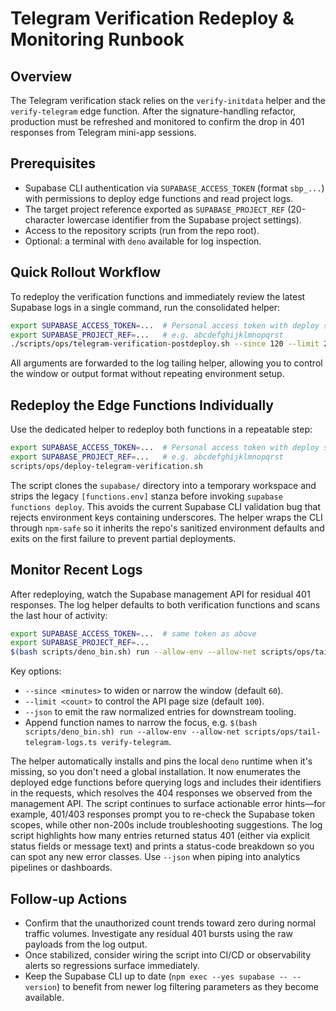 # Telegram Verification Redeploy & Monitoring Runbook

## Overview

The Telegram verification stack relies on the `verify-initdata` helper and the
`verify-telegram` edge function. After the signature-handling refactor,
production must be refreshed and monitored to confirm the drop in 401 responses
from Telegram mini-app sessions.

## Prerequisites

- Supabase CLI authentication via `SUPABASE_ACCESS_TOKEN` (format `sbp_...`)
  with permissions to deploy edge functions and read project logs.
- The target project reference exported as `SUPABASE_PROJECT_REF` (20-character
  lowercase identifier from the Supabase project settings).
- Access to the repository scripts (run from the repo root).
- Optional: a terminal with `deno` available for log inspection.

## Quick Rollout Workflow

To redeploy the verification functions and immediately review the latest
Supabase logs in a single command, run the consolidated helper:

```bash
export SUPABASE_ACCESS_TOKEN=...  # Personal access token with deploy scope
export SUPABASE_PROJECT_REF=...   # e.g. abcdefghijklmnopqrst
./scripts/ops/telegram-verification-postdeploy.sh --since 120 --limit 200
```

All arguments are forwarded to the log tailing helper, allowing you to control
the window or output format without repeating environment setup.

## Redeploy the Edge Functions Individually

Use the dedicated helper to redeploy both functions in a repeatable step:

```bash
export SUPABASE_ACCESS_TOKEN=...  # Personal access token with deploy scope
export SUPABASE_PROJECT_REF=...   # e.g. abcdefghijklmnopqrst
scripts/ops/deploy-telegram-verification.sh
```

The script clones the `supabase/` directory into a temporary workspace and
strips the legacy `[functions.env]` stanza before invoking
`supabase functions deploy`. This avoids the current Supabase CLI validation bug
that rejects environment keys containing underscores. The helper wraps the CLI
through `npm-safe` so it inherits the repo's sanitized environment defaults and
exits on the first failure to prevent partial deployments.

## Monitor Recent Logs

After redeploying, watch the Supabase management API for residual 401 responses.
The log helper defaults to both verification functions and scans the last hour
of activity:

```bash
export SUPABASE_ACCESS_TOKEN=...  # same token as above
export SUPABASE_PROJECT_REF=...
$(bash scripts/deno_bin.sh) run --allow-env --allow-net scripts/ops/tail-telegram-logs.ts
```

Key options:

- `--since <minutes>` to widen or narrow the window (default `60`).
- `--limit <count>` to control the API page size (default `100`).
- `--json` to emit the raw normalized entries for downstream tooling.
- Append function names to narrow the focus, e.g.
  `$(bash scripts/deno_bin.sh) run --allow-env --allow-net scripts/ops/tail-telegram-logs.ts verify-telegram`.

The helper automatically installs and pins the local `deno` runtime when it's
missing, so you don't need a global installation. It now enumerates the deployed
edge functions before querying logs and includes their identifiers in the
requests, which resolves the 404 responses we observed from the management API.
The script continues to surface actionable error hints—for example, 401/403
responses prompt you to re-check the Supabase token scopes, while other non-200s
include troubleshooting suggestions. The log script highlights how many entries
returned status 401 (either via explicit status fields or message text) and
prints a status-code breakdown so you can spot any new error classes. Use
`--json` when piping into analytics pipelines or dashboards.

## Follow-up Actions

- Confirm that the unauthorized count trends toward zero during normal traffic
  volumes. Investigate any residual 401 bursts using the raw payloads from the
  log output.
- Once stabilized, consider wiring the script into CI/CD or observability alerts
  so regressions surface immediately.
- Keep the Supabase CLI up to date (`npm exec --yes supabase -- --version`) to
  benefit from newer log filtering parameters as they become available.
